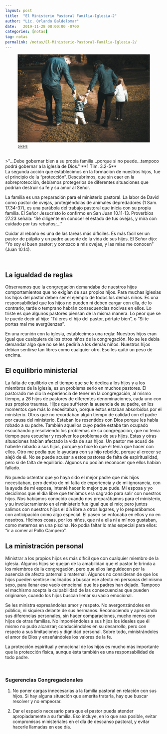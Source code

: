 ```yaml
---
layout: post
title:  "El Ministerio Pastoral Familia-Iglesia-2"
author: "Lic. Orlando Baldelomar"
date:   2019-11-28 08:00:00 -0700
categories: [notas]
tag: notas
permalink: /notas/El-Ministerio-Pastoral-Familia-Iglesia-2/
---
```

<figure>
<img src="/assets/img/family.jpg" class="img-fluid" alt="Responsive image">
<figcaption><a href="https://www.pexels.com/"><small>pixels</small></a></figcaption>
</figure>
<br>
>"...Debe gobernar bien a su propia familia...porque si no puede...tampoco podrá gobernar a la iglesia de Dios."
**1 Tim. 3.2-5**

<br>
La segunda acción que establecimos en la formación de nuestros hijos, fue el principio de la “protección”.  Descubrimos, que sin caer en la sobreprotección, debíamos protegerlos de diferentes situaciones que podrían destruir su fe y su amor al Señor.


La familia es una preparación para el ministerio pastoral. La labor de David como pastor de ovejas, protegiéndolas de animales depredadores (1 Sam. 17.34-37), es una parábola del trabajo pastoral que inicia con su propia familia. El Señor Jesucristo lo confirmo en San Juan 10.11-13. Proverbios 27.23 señala: “Sé diligente en conocer el estado de tus ovejas, y mira con cuidado por tus rebaños;…”


Cuidar al rebaño es una de las tareas más difíciles. Es más fácil ser un pastor de púlpito y un padre ausente de la vida de sus hijos. El Señor dijo: “Yo soy el buen pastor; y conozco a mis ovejas, y las mías me conocen” (Juan 10.14).

<br>
<h2 class="text-center">La igualdad de reglas</h2>

Observamos que la congregación demandaba de 
nuestros hijos comportamientos que no exigían de sus propios hijos. Para muchas iglesias los hijos del pastor deben ser el ejemplo de todos los demás niños. Es una responsabilidad que los hijos no pueden ni deben cargar con ella, de lo contrario, tarde o temprano habrán consecuencias nocivas en ellos. Lo triste es que algunos pastores piensan de la misma manera. Lo peor que se le puede decir al hijo: “Tú eres el hijo del pastor, pórtate bien”, o “Si te portas mal me avergüenzas”.


En una reunión con la iglesia, establecimos una regla: Nuestros hijos eran igual que cualquiera de los otros niños de la congregación. No se les debía demandar algo que no se les pediría a los demás niños. Nuestros hijos debían sentirse tan libres como cualquier otro. Eso les quitó un peso de encima.
  

<h2 class="text-center">El equilibrio ministerial</h2>

La falta de equilibrio en el tiempo que se le dedica a los hijos y a los miembros de la iglesia, es un problema serio en muchos pastores. El pastorado me dio la experiencia de tener en la congregación, al mismo tiempo, a 26 hijos de pastores de diferentes denominaciones, cada uno con sus propios traumas. Hijos que sufrieron la ausencia de su padre, en los momentos que más lo necesitaban, porque éstos estaban absorbidos por el ministerio. Otros que no recordaban algún tiempo de calidad con el padre por causa del ministerio. Estaban los resentidos con Dios porque les había robado a su padre. También aquellos cuyo padre estaba tan ocupado escuchando y resolviendo los problemas de su congregación, que no tenía tiempo para escuchar y resolver los problemas de sus hijos. Estas y otras situaciones habían afectado la vida de sus hijos. Un pastor me acusó de haberle robado a sus hijos, porque yo hice lo que él tenía que hacer con ellos. Otro me pedía que le ayudara con su hijo rebelde, porque al crecer se alejó de él. No se puede acusar a estos pastores de falta de espiritualidad, pero sí de falta de equilibrio. Algunos no podían reconocer que ellos habían fallado.


No puedo ostentar que yo haya sido el mejor padre que mis hijos necesitaban, pero dentro de mi falta de experiencia y de mi ignorancia, con la ayuda de mi esposa, intenté hacer lo mejor que pude. Mi esposa y yo decidimos que el día libre que teníamos era sagrado para salir con nuestros hijos. Nos habíamos conocido cuando nos preparábamos para el ministerio, y su involucramiento en el ministerio fue igual que el mío; pero juntos salimos con nuestros hijos el día libre a otros lugares, y lo preparábamos con anticipación como algo especial.
El paseo se enfocaba en ellos y no en nosotros. Hicimos cosas, por los niños, que ni a ella ni a mí nos gustaban, como meternos en una piscina. No podía faltar lo más especial para ellos: “ir a comer al Pollo Campero”.


<h2 class="text-center">La ministración personal</h2>

Ministrar a los propios hijos es más difícil que con cualquier miembro de la iglesia. Algunos hijos se quejan de la amabilidad que el pastor le brinda a los  miembros de la congregación, pero que ellos languidecen por la ausencia de afecto paternal o maternal. Algunos no consideran de que los hijos pueden sentirse inclinados a buscar ese afecto en personas del mismo sexo, para llenar ese vacío emocional que los padres han dejado. Tampoco el machismo acepta la culpabilidad de las consecuencias que pueden originarse, cuando los hijos buscan llenar su vacío emocional.


Se les ministra  expresándoles amor y respeto. No avergonzándoles en público, ni siquiera delante de sus hermanos. Reconociendo y apreciando sus diferencias personales, sin hacer comparaciones, mucho menos con hijos de otras familias. No imponiéndoles a sus hijos los ideales que él mismo no pudo alcanzar; conduciéndoles en su desarrollo, pero con respeto a sus limitaciones y dignidad personal. Sobre todo, ministrándoles el amor de Dios y enseñándoles los valores de la fe.


La protección espiritual y emocional de los hijos es mucho más importante que la protección física, aunque ésta también es una responsabilidad de todo padre.


<br>
<h3 class="text-center">Sugerencias Congregacionales</h3>

1. No poner cargas innecesarias a la familia pastoral en relación con sus hijos. Si hay alguna situación que amerita tratarla, hay que buscar resolver y no empeorar.


2. Dar el espacio necesario para que el pastor pueda atender apropiadamente a su familia. Eso incluye, en lo que sea posible, evitar compromisos ministeriales en el día de descanso pastoral, y evitar hacerle llamadas en ese día.


<br>

